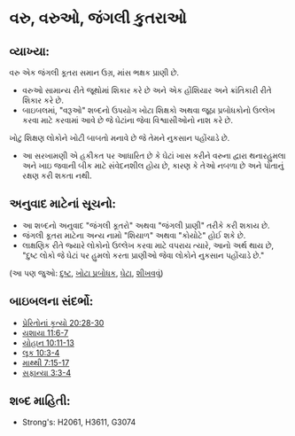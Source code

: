 # વરુ, વરુઓ, જંગલી કુતરાઓ 

## વ્યાખ્યા: 

વરુ એક જંગલી કૂતરા સમાન ઉગ્ર, માંસ ભક્ષક પ્રાણી છે.

* વરુઓ સામાન્ય રીતે જૂથોમાં શિકાર કરે છે અને એક હોંશિયાર અને ક્રાંતિકારી રીતે શિકાર કરે છે.
* બાઇબલમાં, "વરૂઓ" શબ્દનો ઉપયોગ ખોટા શિક્ષકો અથવા જૂઠા પ્રબોધકોનો ઉલ્લેખ કરવા માટે કરવામાં આવે છે જે ઘેટાંના જેવા વિશ્વાસીઓનો નાશ કરે છે.

ખોટુ શિક્ષણ લોકોને ખોટી બાબતો મનાવે છે જે તેમને નુકસાન પહોંચાડે છે.

* આ સરખામણી એ હકીકત પર આધારિત છે કે ઘેટાં ખાસ કરીને વરુના દ્વારા થનારહુમલા અને ખાઇ જવાની બીક માટે સંવેદનશીલ હોય છે, કારણ કે તેઓ નબળા છે અને પોતાનું રક્ષણ કરી શકતા નથી.

## અનુવાદ માટેનાં સૂચનો: 

* આ શબ્દનો અનુવાદ "જંગલી કૂતરો" અથવા "જંગલી પ્રાણી" તરીકે કરી શકાય છે.
* જંગલી કૂતરા માટેના અન્ય નામો "શિયાળ" અથવા "કોયોટે" હોઈ શકે છે.
* લાક્ષણિક રીતે જ્યારે લોકોનો ઉલ્લેખ કરવા માટે વપરાય ત્યારે, આનો અર્થ થાય છે, "દુષ્ટ લોકો જે ઘેટાં પર હુમલો કરતા પ્રાણીઓ જેવા લોકોને નુકસાન પહોંચાડે છે."

(આ પણ જુઓ: [દુષ્ટ](../kt/evil.md), [ખોટા પ્રબોધક](../other/falseprophet.md), [ઘેટા](../other/sheep.md), [શીખવવું](../other/teach.md))

## બાઇબલના સંદર્ભો: 

* [પ્રેરિતોનાં કૃત્યો 20:28-30](rc://gu/tn/help/act/20/28)
* [યશાયા 11:6-7](rc://gu/tn/help/isa/11/06)
* [યોહાન 10:11-13](rc://gu/tn/help/jhn/10/11)
* [લૂક 10:3-4](rc://gu/tn/help/luk/10/03)
* [માથ્થી 7:15-17](rc://gu/tn/help/mat/07/15)
* [સફાન્યા 3:3-4](rc://gu/tn/help/zep/03/03)

## શબ્દ માહિતી: 

* Strong's: H2061, H3611, G3074
